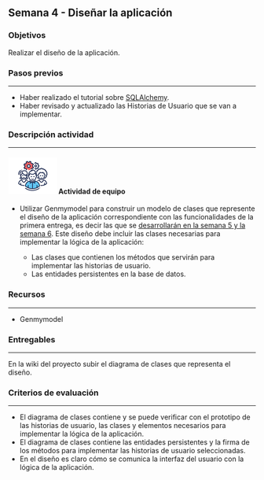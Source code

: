 ## Semana 4 - Diseñar la aplicación

### Objetivos

Realizar el diseño de la aplicación. 

### Pasos previos

---

* Haber realizado el tutorial sobre  [SQLAlchemy](https://misovirtual.virtual.uniandes.edu.co/codelabs/tutorial-SQLAlchemy-Python/index.html#0).
* Haber revisado y actualizado las Historias de Usuario que se van a implementar. 
  
  
### Descripción actividad
---
#### ![](./../../assets/images/grupo.png) Actividad de equipo

* Utilizar Genmymodel para construir un modelo de clases que represente el diseño de la aplicación correspondiente con las funcionalidades de la primera entrega, es decir las que se [desarrollarán en la semana 5 y la semana 6](./../semana5/MT1PEA-PlanDesarrolloHistorias202020.md). Este diseño debe incluir las clases necesarias para implementar la lógica de la aplicación:

  * Las clases que contienen los métodos que servirán para implementar las historias de usuario. 
  * Las entidades persistentes en la base de datos.

### Recursos

---
*   Genmymodel
  
### Entregables
---
En la wiki del proyecto subir el diagrama de clases que representa el diseño.

### Criterios de evaluación

---

* El diagrama de clases contiene y se puede verificar con el prototipo de las historias de usuario, las clases y elementos necesarios para implementar la lógica de la aplicación. 
* El diagrama de clases contiene las entidades persistentes y la firma de los métodos para implementar las historias de usuario seleccionadas.
* En el diseño es claro cómo se comunica la interfaz del usuario con la lógica de la aplicación.
